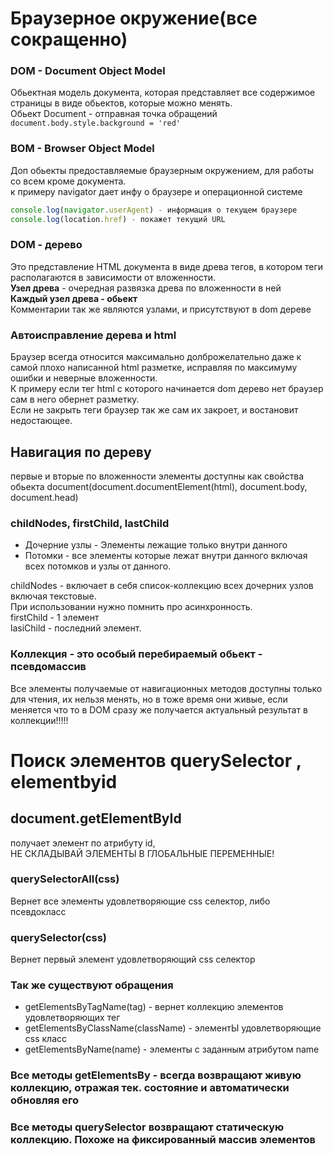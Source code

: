 # Браузерное окружение(все сокращенно)  
### DOM - Document Object Model  
Обьектная модель документа, которая представляет все содержимое страницы в виде обьектов, которые можно менять.  
Обьект Document - отправная точка обращений  
``document.body.style.background = 'red'``  
### BOM - Browser Object Model  
Доп обьекты предоставляемые браузерным окружением, для работы со всем кроме документа.  
к примеру navigator дает инфу о браузере и операционной системе 
```javascript
console.log(navigator.userAgent) - информация о текущем браузере  
console.log(location.href) - покажет текущий URL  
```  
### DOM - дерево  
Это представление HTML документа в виде древа тегов, в котором теги располагаются в зависимости от вложенности.  
**Узел древа** - очередная развязка древа по вложенности в ней  
**Каждый узел древа - обьект**   
Комментарии так же являются узлами, и присутствуют в dom дереве
### Автоисправление дерева и html   
Браузер всегда относится максимально долброжелательно даже к самой плохо написанной html разметке, исправляя по максимуму ошибки и неверные вложенности.  
К примеру если тег html с которого начинается dom дерево нет браузер сам в него обернет разметку.  
Если не закрыть теги браузер так же сам их закроет, и востановит недостающее.
## Навигация по дереву  
первые и вторые по вложенности элементы доступны как свойства обьекта document(document.documentElement(html), document.body, document.head)  
### childNodes, firstChild, lastChild  
- Дочерние узлы - Элементы лежащие только внутри данного
- Потомки - все элементы которые лежат внутри данного включая всех потомков и узлы от данного.  

childNodes - включает в себя список-коллекцию всех дочерних узлов включая текстовые.  
При использовании нужно помнить про асинхронность.  
firstChild - 1 элемент  
lasiChild - последний элемент.  
### **Коллекция - это особый перебираемый обьект - псевдомассив**  
Все элементы получаемые  от навигационных методов доступны только для чтения, их нельзя менять, но в тоже время они живые, если меняется что то в DOM сразу же получается актуальный результат в коллекции!!!!!  
# Поиск элементов querySelector , elementbyid  
## document.getElementById  
получает элемент по атрибуту id,  
НЕ СКЛАДЫВАЙ ЭЛЕМЕНТЫ В ГЛОБАЛЬНЫЕ ПЕРЕМЕННЫЕ!  
### querySelectorAll(css)  
Вернет все элементы удовлетворяющие css селектор, либо псевдокласс 
### querySelector(css)  
Вернет первый элемент удовлетворяющий css селектор  
### Так же существуют обращения  
- getElementsByTagName(tag) - вернет коллекцию элементов удовлетворяющих тег
- getElementsByClassName(className) - элементЫ удовлетворяющие css класс
- getElementsByName(name) - элементы с заданным атрибутом name   

### Все методы getElementsBy - всегда возвращают живую коллекцию, отражая тек. состояние и автоматически обновляя его  
### Все методы querySelector возвращают статическую коллекцию. Похоже на фиксированный массив элементов 

